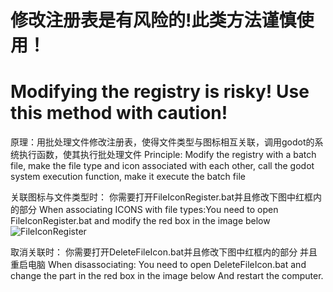 # 修改注册表是有风险的!此类方法谨慎使用！
# Modifying the registry is risky! Use this method with caution!


原理：用批处理文件修改注册表，使得文件类型与图标相互关联，调用godot的系统执行函数，使其执行批处理文件
Principle: Modify the registry with a batch file, make the file type and icon associated with each other, call the godot system execution function, make it execute the batch file

关联图标与文件类型时：
你需要打开FileIconRegister.bat并且修改下图中红框内的部分
When associating ICONS with file types:You need to open FileIconRegister.bat and modify the red box in the image below
![FileIconRegister](https://github.com/user-attachments/assets/72f597bd-2025-4b2d-b046-dbf3a7dd5987)

取消关联时：
你需要打开DeleteFileIcon.bat并且修改下图中红框内的部分
并且重启电脑
When disassociating:
You need to open DeleteFileIcon.bat and change the part in the red box in the image below
And restart the computer.
